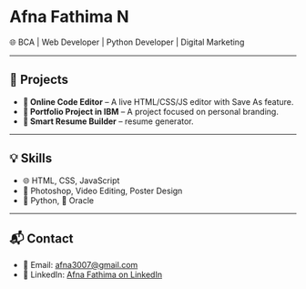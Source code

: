# Afna Fathima N

🌐 BCA | Web Developer | Python Developer | Digital Marketing

---

## 💼 Projects

- **📝 Online Code Editor** – A live HTML/CSS/JS editor with Save As feature.
- **📁 Portfolio Project in IBM** – A project focused on personal branding.
- **🤖 Smart Resume Builder** – resume generator.

---

## 💡 Skills

- 🌐 HTML, CSS, JavaScript
- 🎨 Photoshop, Video Editing, Poster Design
- 🐍 Python, 🧠 Oracle

---

## 📬 Contact

- 📧 Email: [afna3007@gmail.com](mailto:afna3007@gmail.com)
- 🔗 LinkedIn: [Afna Fathima on LinkedIn](https://www.linkedin.com/in/afna-fathima-b5207a309)
